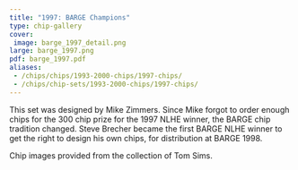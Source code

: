 ```yaml
---
title: "1997: BARGE Champions"
type: chip-gallery
cover:
 image: barge_1997_detail.png
large: barge_1997.png
pdf: barge_1997.pdf
aliases:
 - /chips/chips/1993-2000-chips/1997-chips/
 - /chips/chip-sets/1993-2000-chips/1997-chips/
---
```


This set was designed by Mike Zimmers. Since Mike forgot to order enough chips
for the 300 chip prize for the 1997 NLHE winner, the BARGE chip tradition
changed. Steve Brecher became the first BARGE NLHE winner to get the right to
design his own chips, for distribution at BARGE 1998.

Chip images provided from the collection of Tom Sims.
